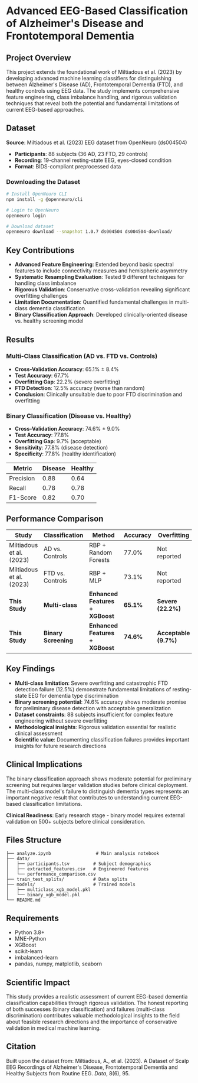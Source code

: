 # Advanced EEG-Based Classification of Alzheimer's Disease and Frontotemporal Dementia

## Project Overview

This project extends the foundational work of Miltiadous et al. (2023) by developing advanced machine learning classifiers for distinguishing between Alzheimer's Disease (AD), Frontotemporal Dementia (FTD), and healthy controls using EEG data. The study implements comprehensive feature engineering, class imbalance handling, and rigorous validation techniques that reveal both the potential and fundamental limitations of current EEG-based approaches.

## Dataset

**Source**: Miltiadous et al. (2023) EEG dataset from OpenNeuro (ds004504)
- **Participants**: 88 subjects (36 AD, 23 FTD, 29 controls)
- **Recording**: 19-channel resting-state EEG, eyes-closed condition
- **Format**: BIDS-compliant preprocessed data

### Downloading the Dataset

```bash
# Install OpenNeuro CLI
npm install -g @openneuro/cli

# Login to OpenNeuro
openneuro login

# Download dataset
openneuro download --snapshot 1.0.7 ds004504 ds004504-download/
```

## Key Contributions

- **Advanced Feature Engineering**: Extended beyond basic spectral features to include connectivity measures and hemispheric asymmetry
- **Systematic Resampling Evaluation**: Tested 9 different techniques for handling class imbalance
- **Rigorous Validation**: Conservative cross-validation revealing significant overfitting challenges
- **Limitation Documentation**: Quantified fundamental challenges in multi-class dementia classification
- **Binary Classification Approach**: Developed clinically-oriented disease vs. healthy screening model

## Results

### Multi-Class Classification (AD vs. FTD vs. Controls)
- **Cross-Validation Accuracy**: 65.1% ± 8.4%
- **Test Accuracy**: 67.7%
- **Overfitting Gap**: 22.2% (severe overfitting)
- **FTD Detection**: 12.5% accuracy (worse than random)
- **Conclusion**: Clinically unsuitable due to poor FTD discrimination and overfitting

### Binary Classification (Disease vs. Healthy)
- **Cross-Validation Accuracy**: 74.6% ± 9.0%
- **Test Accuracy**: 77.8%
- **Overfitting Gap**: 9.7% (acceptable)
- **Sensitivity**: 77.8% (disease detection)
- **Specificity**: 77.8% (healthy identification)

| Metric | Disease | Healthy |
|--------|---------|---------|
| Precision | 0.88 | 0.64 |
| Recall | 0.78 | 0.78 |
| F1-Score | 0.82 | 0.70 |

## Performance Comparison

| Study | Classification | Method | Accuracy | Overfitting |
|-------|---------------|--------|----------|-------------|
| Miltiadous et al. (2023) | AD vs. Controls | RBP + Random Forests | 77.0% | Not reported |
| Miltiadous et al. (2023) | FTD vs. Controls | RBP + MLP | 73.1% | Not reported |
| **This Study** | **Multi-class** | **Enhanced Features + XGBoost** | **65.1%** | **Severe (22.2%)** |
| **This Study** | **Binary Screening** | **Enhanced Features + XGBoost** | **74.6%** | **Acceptable (9.7%)** |

## Key Findings

- **Multi-class limitation**: Severe overfitting and catastrophic FTD detection failure (12.5%) demonstrate fundamental limitations of resting-state EEG for dementia type discrimination
- **Binary screening potential**: 74.6% accuracy shows moderate promise for preliminary disease detection with acceptable generalization
- **Dataset constraints**: 88 subjects insufficient for complex feature engineering without severe overfitting
- **Methodological insights**: Rigorous validation essential for realistic clinical assessment
- **Scientific value**: Documenting classification failures provides important insights for future research directions

## Clinical Implications

The binary classification approach shows moderate potential for preliminary screening but requires larger validation studies before clinical deployment. The multi-class model's failure to distinguish dementia types represents an important negative result that contributes to understanding current EEG-based classification limitations.

**Clinical Readiness**: Early research stage - binary model requires external validation on 500+ subjects before clinical consideration.

## Files Structure

```
├── analyze.ipynb                 # Main analysis notebook
├── data/
│   ├── participants.tsv         # Subject demographics
│   ├── extracted_features.csv   # Engineered features
│   └── performance_comparison.csv
├── train_test_splits/           # Data splits
├── models/                      # Trained models
│   ├── multiclass_xgb_model.pkl
│   └── binary_xgb_model.pkl
└── README.md
```

## Requirements

- Python 3.8+
- MNE-Python
- XGBoost
- scikit-learn
- imbalanced-learn
- pandas, numpy, matplotlib, seaborn

## Scientific Impact

This study provides a realistic assessment of current EEG-based dementia classification capabilities through rigorous validation. The honest reporting of both successes (binary classification) and failures (multi-class discrimination) contributes valuable methodological insights to the field about feasible research directions and the importance of conservative validation in medical machine learning.

## Citation

Built upon the dataset from:
Miltiadous, A., et al. (2023). A Dataset of Scalp EEG Recordings of Alzheimer's Disease, Frontotemporal Dementia and Healthy Subjects from Routine EEG. *Data*, 8(6), 95.
